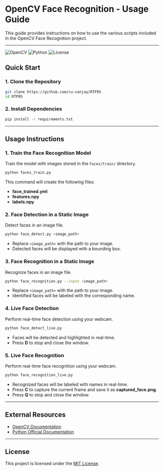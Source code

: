 # OpenCV Face Recognition - Usage Guide

This guide provides instructions on how to use the various scripts included in the OpenCV Face Recognition project.

---

![OpenCV](https://img.shields.io/badge/OpenCV-4.10.0-blue.svg) ![Python](https://img.shields.io/badge/Python-3.12.0-brightgreen.svg) ![License](https://img.shields.io/badge/License-MIT-yellow.svg)

## Quick Start

### 1. Clone the Repository

```bash
git clone https://github.com/cu-sanjay/RTFRS
cd RTFRS
```

### 2. Install Dependencies

```bash
pip install -r requirements.txt
```

---

## Usage Instructions

### 1. Train the Face Recognition Model

Train the model with images stored in the `Faces/train/` directory.

```bash
python faces_train.py
```

This command will create the following files:
- **face_trained.yml**
- **features.npy**
- **labels.npy**

### 2. Face Detection in a Static Image

Detect faces in an image file.

```bash
python face_detect.py <image_path>
```

- Replace `<image_path>` with the path to your image.
- Detected faces will be displayed with a bounding box.

### 3. Face Recognition in a Static Image

Recognize faces in an image file.

```bash
python face_recognition.py --input <image_path>
```

- Replace `<image_path>` with the path to your image.
- Identified faces will be labeled with the corresponding name.

### 4. Live Face Detection

Perform real-time face detection using your webcam.

```bash
python face_detect_live.py
```

- Faces will be detected and highlighted in real-time.
- Press **D** to stop and close the window.

### 5. Live Face Recognition

Perform real-time face recognition using your webcam.

```bash
python face_recognition_live.py
```

- Recognized faces will be labeled with names in real-time.
- Press **C** to capture the current frame and save it as **captured_face.png**.
- Press **Q** to stop and close the window.

---

## External Resources

- [OpenCV Documentation](https://docs.opencv.org/4.10.0/)
- [Python Official Documentation](https://docs.python.org/3/)

---

## License

This project is licensed under the [MIT License](LICENSE).